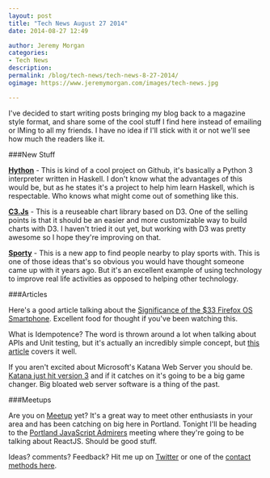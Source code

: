 ```yaml
---
layout: post
title: "Tech News August 27 2014"
date: 2014-08-27 12:49

author: Jeremy Morgan
categories:
- Tech News
description:
permalink: /blog/tech-news/tech-news-8-27-2014/
ogimage: https://www.jeremymorgan.com/images/tech-news.jpg

---
```


I've decided to start writing posts bringing my blog back to a magazine style format, and share some of the cool stuff I find here instead of emailing or IMing to all my friends. I have no idea if I'll stick with it or not we'll see how much the readers like it.

<!-- more -->

###New Stuff

<a href="https://github.com/mattgreen/hython" target="_blank">**Hython**</a> - This is kind of a cool project on Github, it's basically a Python 3 interpreter written in Haskell. I don't know what the advantages of this would be, but as he states it's a project to help him learn Haskell, which is respectable. Who knows what might come out of something like this.

<a href="http://c3js.org/" target="_blank">**C3.Js**</a> - This is a reuseable chart library based on D3. One of the selling points is that it should be an easier and more customizable way to build charts with D3. I haven't tried it out yet, but working with D3 was pretty awesome so I hope they're improving on that.

<a href="http://sportyapp.com/" target="_blank">**Sporty**</a> - This is a new app to find people nearby to play sports with. This is one of those ideas that's so obvious you would have thought someone came up with it years ago. But it's an excellent example of using technology to improve real life activities as opposed to helping other technology.

###Articles

Here's a good article talking about the [Significance of the $33 Firefox OS Smartphone](http://glamour.tweakblogs.net/blog/10747/the-significance-of-the-33%24-firefox-os-smartphone.html). Excellent food for thought if you've been watching this.

What is Idempotence? The word is thrown around a lot when talking about APIs and Unit testing, but it's actually an incredibly simple concept, but [this article](http://www.embeddedrelated.com/showarticle/629.php) covers it well.

If you aren't excited about Microsoft's Katana Web Server you should be. [Katana just hit version 3](http://www.infoq.com/news/2014/08/Katana-3) and if it catches on it's going to be a big game changer. Big bloated web server software is a thing of the past.

###Meetups

Are you on [Meetup](http://www.meetup.com/) yet? It's a great way to meet other enthusiasts in your area and has been catching on big here in Portland. Tonight I'll be heading to the [Portland JavaScript Admirers](http://www.meetup.com/Portland-JavaScript-Admirers/events/190140432/) meeting where they're going to be talking about ReactJS. Should be good stuff.


Ideas? comments? Feedback? Hit me up on [Twitter](http://www.twitter.com/jeremycmorgan) or one of the [contact methods here](/contact).

